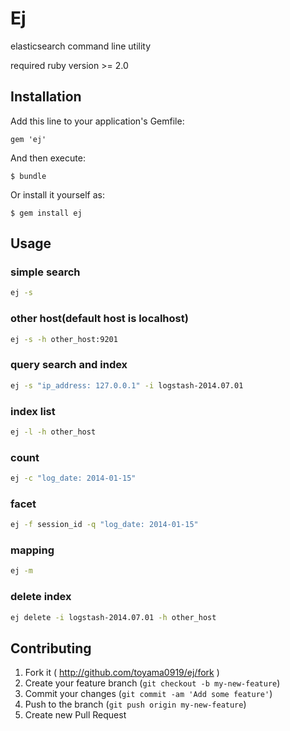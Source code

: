 # Ej

elasticsearch command line utility

required ruby version >= 2.0

## Installation

Add this line to your application's Gemfile:

    gem 'ej'

And then execute:

    $ bundle

Or install it yourself as:

    $ gem install ej


## Usage

### simple search
```bash
ej -s
```

### other host(default host is localhost)
```bash
ej -s -h other_host:9201
```

### query search and index
```bash
ej -s "ip_address: 127.0.0.1" -i logstash-2014.07.01
```

### index list
```bash
ej -l -h other_host
```

### count
```bash
ej -c "log_date: 2014-01-15"
```

### facet
```bash
ej -f session_id -q "log_date: 2014-01-15"
```

### mapping
```bash
ej -m
```

### delete index
```bash
ej delete -i logstash-2014.07.01 -h other_host
```


## Contributing

1. Fork it ( http://github.com/toyama0919/ej/fork )
2. Create your feature branch (`git checkout -b my-new-feature`)
3. Commit your changes (`git commit -am 'Add some feature'`)
4. Push to the branch (`git push origin my-new-feature`)
5. Create new Pull Request
